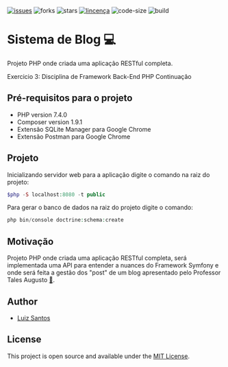 [![issues](https://img.shields.io/github/issues/luizcsbh/symfony-blog)](https://github.com/luizcsbh/symfony-blog/issues)
![forks](https://img.shields.io/github/forks/luizcsbh/symfony-blog)
![stars](https://img.shields.io/github/stars/luizcsbh/symfony-blog)
[![lincença](https://img.shields.io/github/license/luizcsbh/symfony-blog)](https://github.com/luizcsbh/symfony-blog/blob/master/LICENSE)
![code-size](https://img.shields.io/github/languages/code-size/luizcsbh/symfony-blog)
![build](https://img.shields.io/github/workflow/status/luizcsbh/symphony_blog_bancodados/blog)

# Sistema de Blog :computer: 
Projeto PHP onde criada uma aplicação RESTful completa.

Exercicio 3: Disciplina de Framework Back-End PHP Continuação

## Pré-requisitos para o projeto

- PHP version 7.4.0
- Composer version 1.9.1
- Extensão SQLite Manager para Google Chrome
- Extensão Postman para Google Chrome

## Projeto

 Inicializando servidor web para a aplicação digite o comando na raiz do projeto:
```php
$php -S localhost:8080 -t public
```
Para gerar o banco de dados na raiz do projeto digite o comando:
```php
php bin/console doctrine:schema:create
```

## Motivação

Projeto PHP onde criada uma aplicação RESTful completa, será implementada uma API para entender a nuances do Framework Symfony e onde será feita a gestão dos "post" de um blog apresentado pelo Professor Tales Augusto [:email:](mailto:tales.augusto.santos@gmail.com?subject=[Github]%20Projeto%20Simphony%20com%20banco%20de%20dados).

## Author

- [Luiz Santos](https://about.me/luizcsbh)

## License

This project is open source and available under the [MIT License](LICENSE). 
